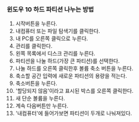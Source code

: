 ### 윈도우 10 하드 파티션 나누는 방법

1. 시작버튼을 누른다.
2. 내컴퓨터 또는 파일 탐색기를 클릭한다.
3. 내 PC를 오른쪽 클릭으로 누른다.
4. 관리를 클릭한다.
5. 왼쪽 목록에서 디스크 관리를 누른다.
6. 파티션을 나눌 하드(가장 큰 파티션)를 선택한다.
7. 나눌 하드를 오른쪽 클릭한후 볼륨 축소 버튼을 누른다.
8. 축소할 공간 입력에 새로운 파티션의 용량을 적는다.
9. 축소버튼을 누른다.
10. '할당되지 않음'이라고 표시된 박스를 오른쪽 클릭한다.
11. 새 단순 볼륨을 누른다.
12. 계속 다음버튼만 누른다.
13. '내컴퓨터'에 들어가보면 파티션이 두개로 나눠져있다.




